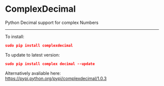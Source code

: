 # ComplexDecimal
Python Decimal support for complex Numbers

----
To install:
```json
sudo pip install complexdecimal
```

To update to latest version:
```json
sudo pip install complex decimal --update
```

Alternatively avaliable here: https://pypi.python.org/pypi/complexdecimal/1.0.3
